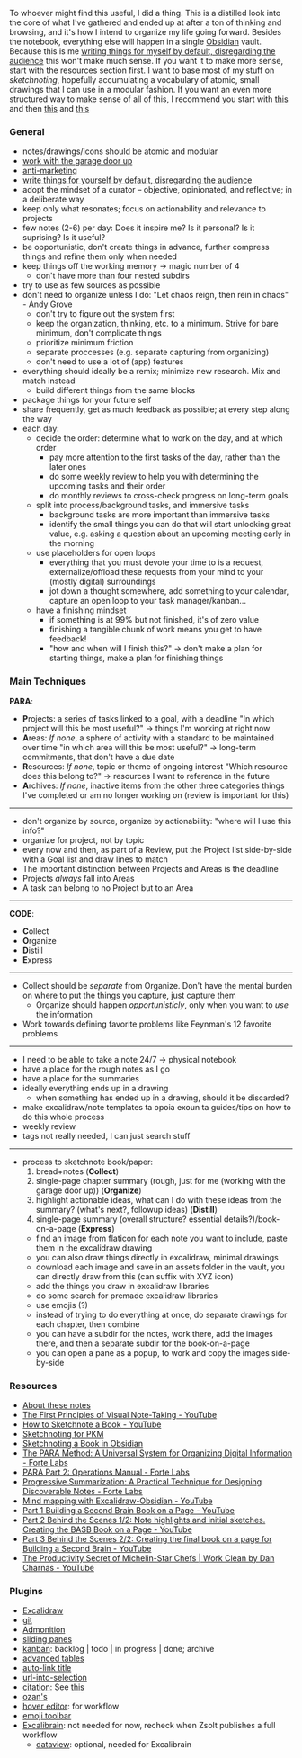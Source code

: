 To whoever might find this useful, I did a thing. This is a distilled look into the core of what I've gathered and ended up at after a ton of thinking and browsing, and it's how I intend to organize my life going forward. Besides the notebook, everything else will happen in a single [Obsidian](https://obsidian.md/) vault. Because this is me [writing things for myself by default, disregarding the audience](https://notes.andymatuschak.org/z8AfCaQJdp852orumhXPxHb3r278FHA9xZN8J) this won't make much sense. If you want it to make more sense, start with the resources section first. I want to base most of my stuff on *sketchnoting*, hopefully accumulating a vocabulary of atomic, small drawings that I can use in a modular fashion. If you want an even more structured way to make sense of all of this, I recommend you start with [this](https://www.youtube.com/watch?v=fJMP6fg_eIQ) and then [this](https://www.youtube.com/watch?v=pWcHBmJLvLc) and [this](https://www.youtube.com/watch?v=3i4CiImIYYA)

### General

- notes/drawings/icons should be atomic and modular
- [work with the garage door up](https://notes.andymatuschak.org/z21cgR9K3UcQ5a7yPsj2RUim3oM2TzdBByZu)
- [anti-marketing](https://notes.andymatuschak.org/z4bK6LaSBRetDzuYkeCs3A8mJ8DufTbK4o6FS)
- [write things for yourself by default, disregarding the audience](https://notes.andymatuschak.org/z8AfCaQJdp852orumhXPxHb3r278FHA9xZN8J)
- adopt the mindset of a curator – objective, opinionated, and reflective; in a deliberate way
- keep only what resonates; focus on actionability and relevance to projects
- few notes (2-6) per day: Does it inspire me? Is it personal? Is it suprising? Is it useful?
- be opportunistic, don't create things in advance, further compress things and refine them only when needed
- keep things off the working memory -> magic number of 4
  - don't have more than four nested subdirs
- try to use as few sources as possible
- don't need to organize unless I do: "Let chaos reign, then rein in chaos" - Andy Grove
  - don't try to figure out the system first
  - keep the organization, thinking, etc. to a minimum. Strive for bare minimum, don't complicate things
  - prioritize minimum friction
  - separate proccesses (e.g. separate capturing from organizing)
  - don't need to use a lot of (app) features
- everything should ideally be a remix; minimize new research. Mix and match instead
  - build different things from the same blocks
- package things for your future self
- share frequently, get as much feedback as possible; at every step along the way
- each day:
	- decide the order: determine what to work on the day, and at which order
		- pay more attention to the first tasks of the day, rather than the later ones
		- do some weekly review to help you with determining the upcoming tasks and their order
		- do monthly reviews to cross-check progress on long-term goals
	- split into process/background tasks, and immersive tasks
		- background tasks are more important than immersive tasks
		- identify the small things you can do that will start unlocking great value, e.g. asking a question about an upcoming meeting early in the morning
	- use placeholders for open loops
		- everything that you must devote your time to is a request, externalize/offload these requests from your mind to your (mostly digital) surroundings
		- jot down a thought somewhere, add something to your calendar, capture an open loop to your task manager/kanban...
	- have a finishing mindset
		- if something is at 99% but not finished, it's of zero value
		- finishing a tangible chunk of work means you get to have feedback!
		- "how and when will I finish this?" -> don't make a plan for starting things, make a plan for finishing things

### Main Techniques

**PARA**:

- **P**rojects: a series of tasks linked to a goal, with a deadline
  "In which project will this be most useful?" -> things I'm working at right now
- **A**reas: *If none*, a sphere of activity with a standard to be maintained over time
  "in which area will this be most useful?" -> long-term commitments, that don't have a due date
- **R**esources: *If none*, topic or theme of ongoing interest
  "Which resource does this belong to?" -> resources I want to reference in the future
- **A**rchives: *If none*, inactive items from the other three categories
  things I've completed or am no longer working on (review is important for this)

---

- don't organize by source, organize by actionability: "where will I use this info?"
- organize for project, not by topic
- every now and then, as part of a Review, put the Project list side-by-side with a Goal list and draw lines to match
- The important distinction between Projects and Areas is the deadline
- Projects *always* fall into Areas
- A task can belong to no Project but to an Area

---

**CODE**:

- **C**ollect
- **O**rganize
- **D**istill
- **E**xpress

---

- Collect should be *separate* from Organize. Don't have the mental burden on where to put the things you capture, just capture them
  - Organize should happen *opportunisticly*, only when you want to *use* the information
- Work towards defining favorite problems like Feynman's 12 favorite problems

---

- I need to be able to take a note 24/7 -> physical notebook
- have a place for the rough notes as I go
- have a place for the summaries
- ideally everything ends up in a drawing
  - when something has ended up in a drawing, should it be discarded?
- make excalidraw/note templates ta opoia exoun ta guides/tips on how to do this whole process
- weekly review
- tags not really needed, I can just search stuff

---

- process to sketchnote book/paper:
  1. bread+notes (**Collect**)
  2. single-page chapter summary (rough, just for me (working with the garage door up)) (**Organize**)
  3. highlight actionable ideas, what can I do with these ideas from the summary? (what's next?, followup ideas) (**Distill**)
  4. single-page summary (overall structure? essential details?)/book-on-a-page (**Express**)
    - find an image from flaticon for each note you want to include, paste them in the excalidraw drawing
    - you can also draw things directly in excalidraw, minimal drawings
    - download each image and save in an assets folder in the vault, you can directly draw from this (can suffix with XYZ icon)
    - add the things you draw in excalidraw libraries
    - do some search for premade excalidraw libraries
    - use emojis (?)
    - instead of trying to do everything at once, do separate drawings for each chapter, then combine
    - you can have a subdir for the notes, work there, add the images there, and then a separate subdir for the book-on-a-page
    - you can open a pane as a popup, to work and copy the images side-by-side

### Resources

- [About these notes](https://notes.andymatuschak.org/About_these_notes)
- [The First Principles of Visual Note-Taking - YouTube](https://www.youtube.com/watch?v=fJMP6fg_eIQ)
- [How to Sketchnote a Book - YouTube](https://www.youtube.com/watch?v=jfXE6VCBo3k)
- [Sketchnoting for PKM](https://www.zsolt.blog/2021/07/sketchnoting-for-pkm.html)
- [Sketchnoting a Book in Obsidian](https://www.zsolt.blog/2021/07/sketchnoting-book-in-obsidian.html)
- [The PARA Method: A Universal System for Organizing Digital Information - Forte Labs](https://fortelabs.co/blog/para/)
- [PARA Part 2: Operations Manual - Forte Labs](https://fortelabs.co/blog/p-a-r-a-ii-operations-manual/)
- [Progressive Summarization: A Practical Technique for Designing Discoverable Notes - Forte Labs](https://fortelabs.co/blog/progressive-summarization-a-practical-technique-for-designing-discoverable-notes/)
- [Mind mapping with Excalidraw-Obsidian - YouTube](https://www.youtube.com/watch?v=pWcHBmJLvLc)
- [Part 1 Building a Second Brain Book on a Page - YouTube](https://www.youtube.com/watch?v=3i4CiImIYYA)
- [Part 2 Behind the Scenes 1/2: Note highlights and initial sketches. Creating the BASB Book on a Page - YouTube](https://www.youtube.com/watch?v=KTsw020KFf0)
- [Part 3 Behind the Scenes 2/2: Creating the final book on a page for Building a Second Brain - YouTube](https://www.youtube.com/watch?v=Mo-o4c2pzYE)
- [The Productivity Secret of Michelin-Star Chefs | Work Clean by Dan Charnas - YouTube](https://www.youtube.com/watch?v=Wbznh-bPoEg)

### Plugins

- [Excalidraw](https://github.com/zsviczian/obsidian-excalidraw-plugin)
- [git](https://github.com/denolehov/obsidian-git)
- [Admonition](https://github.com/valentine195/obsidian-admonition)
- [sliding panes](https://github.com/deathau/sliding-panes-obsidian)
- [kanban](https://github.com/mgmeyers/obsidian-kanban): backlog | todo | in progress | done; archive
- [advanced tables](https://github.com/tgrosinger/advanced-tables-obsidian)
- [auto-link title](https://github.com/zolrath/obsidian-auto-link-title)
- [url-into-selection](https://github.com/denolehov/obsidian-url-into-selection)
- [citation](https://github.com/hans/obsidian-citation-plugin): See [this](https://www.youtube.com/watch?v=D9ivU_IKO6M)
- [ozan's](https://github.com/ozntel/oz-image-in-editor-obsidian)
- [hover editor](https://github.com/nothingislost/obsidian-hover-editor): for workflow
- [emoji toolbar](https://github.com/oliveryh/obsidian-emoji-toolbar)
- [Excalibrain](https://github.com/zsviczian/excalibrain): not needed for now, recheck when Zsolt publishes a full workflow
  - [dataview](https://github.com/blacksmithgu/obsidian-dataview): optional, needed for Excalibrain
